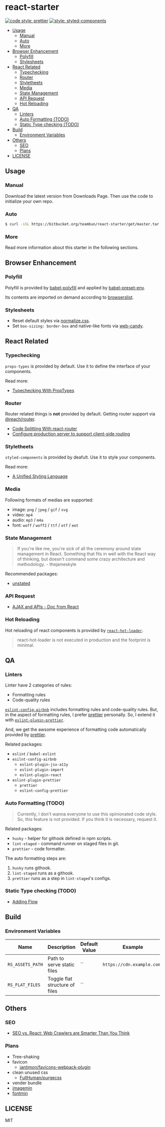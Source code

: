 # react-starter

[![code style: prettier](https://img.shields.io/badge/code_style-prettier-ff69b4.svg)](https://github.com/prettier/prettier)
[![style: styled-components](https://img.shields.io/badge/style-%F0%9F%92%85%20styled--components-orange.svg?colorB=daa357&colorA=db748e)](https://github.com/styled-components/styled-components)

<!-- start: markdown-toc -->

-   [Usage](#usage)
    -   [Manual](#manual)
    -   [Auto](#auto)
    -   [More](#more)
-   [Browser Enhancement](#browser-enhancement)
    -   [Polyfill](#polyfill)
    -   [Stylesheets](#stylesheets)
-   [React Related](#react-related)
    -   [Typechecking](#typechecking)
    -   [Router](#router)
    -   [Styletheets](#styletheets)
    -   [Media](#media)
    -   [State Management](#state-management)
    -   [API Request](#api-request)
    -   [Hot Reloading](#hot-reloading)
-   [QA](#qa)
    -   [Linters](#linters)
    -   [Auto Formatting (TODO)](#auto-formatting-todo)
    -   [Static Type checking (TODO)](#static-type-checking-todo)
-   [Build](#build)
    -   [Environment Variables](#environment-variables)
-   [Others](#others)
    -   [SEO](#seo)
    -   [Plans](#plans)
-   [LICENSE](#license)

<!-- end: markdown-toc -->

## Usage

### Manual

Download the latest version from Downloads Page. Then use the code to initialize your own repo.

### Auto

```sh
$ curl -sSL https://bitbucket.org/teambun/react-starter/get/master.tar.gz | tar xvz
```

### More

Read more information about this starter in the following sections.

## Browser Enhancement

### Polyfill

Polyfill is provided by [babel-polyfill](https://babeljs.io/docs/usage/polyfill/) and applied by [babel-preset-env](https://github.com/babel/babel/tree/master/packages/babel-preset-env).

Its contents are imported on demand according to [browserslist](https://github.com/browserslist/browserslist).

### Stylesheets

-   Reset default styles via [normalize.css](https://github.com/necolas/normalize.css).
-   Set `box-sizing: border-box` and native-like fonts via [web-candy](https://github.com/m31271n/web-candy).

## React Related

### Typechecking

`props-types` is provided by default. Use it to define the interface of your components.

Read more:

-   [Typechecking With PropTypes](https://reactjs.org/docs/typechecking-with-proptypes.html)

### Router

Router related things is **not** provided by default. Getting router support via [@reach/router](https://github.com/reach/router).

-   [Code Splitting With react-router](https://serverless-stack.com/chapters/code-splitting-in-create-react-app.html)
-   [Configure production server to support client-side routing](https://github.com/facebook/create-react-app/blob/master/packages/react-scripts/template/README.md#serving-apps-with-client-side-routing)

### Styletheets

`styled-components` is provided by deafult. Use it to style your components.

Read more:

-   [A Unified Styling Language](https://medium.com/seek-blog/a-unified-styling-language-d0c208de2660)

### Media

Following formats of medias are supported:

-   image: `png` / `jpeg` / `gif` / `svg`
-   video: `mp4`
-   audio: `mp3` / `m4a`
-   font: `woff` / `woff2` / `ttf` / `otf` / `eot`

### State Management

> If you're like me, you're sick of all the ceremony around state management in React. Something that fits in well with the React way of thinking, but doesn't command some crazy architecture and methodology. - thejameskyle

Recommended packages:

-   [unstated](https://github.com/thejameskyle/unstated)

### API Request

-   [AJAX and APIs - Doc from React](https://reactjs.org/docs/faq-ajax.html)

### Hot Reloading

Hot reloading of react components is provided by [`react-hot-loader`](https://github.com/gaearon/react-hot-loader).

> react-hot-loader is not executed in production and the footprint is minimal.

## QA

### Linters

Linter have 2 categories of rules:

-   Formatting rules
-   Code-quality rules

[`eslint-config-airbnb`](https://www.npmjs.com/package/eslint-config-airbnb) includes formatting rules and code-quality rules. But, in the aspect of formatting rules, I prefer [prettier](https://prettier.io/) personally. So, I extend it with [`eslint-plugin-prettier`](https://github.com/prettier/eslint-plugin-prettier).

And, we get the awsome experience of formatting code automatically provided by [prettier](https://github.com/prettier/prettier).

Related packages:

-   `eslint` / `babel-eslint`
-   `esilnt-config-airbnb`
    -   `eslint-plugin-jsx-a11y`
    -   `eslint-plugin-import`
    -   `eslint-plugin-react`
-   `eslint-plugin-prettier`
    -   `prettier`
    -   `eslint-config-prettier`

### Auto Formatting (TODO)

> Currently, I don't wanna everyone to use this opinionated code style. So, this feature is not provided. If you think it is necessary, request it.

Related packages:

-   `husky` - helper for githook defined in npm scripts.
-   `lint-staged` - command runner on staged files in git.
-   `prettier` - code formatter.

The auto formatting steps are:

1.  `husky` runs githook.
2.  `lint-staged` runs as a githook.
3.  `prettier` runs as a step in `lint-staged`'s configs.

### Static Type checking (TODO)

-   [Adding Flow](https://github.com/facebook/create-react-app/blob/master/packages/react-scripts/template/README.md#adding-flow)

## Build

### Environment Variables

| Name             | Description                    | Default Value | Example                    |
| ---------------- | ------------------------------ | ------------- | -------------------------- |
| `RS_ASSETS_PATH` | Path to serve static files     | ``            | `https://cdn.example.com/` |
| `RS_FLAT_FILES`  | Toggle flat structure of files | ``            |

## Others

### SEO

-   [SEO vs. React: Web Crawlers are Smarter Than You Think](https://medium.freecodecamp.org/seo-vs-react-is-it-neccessary-to-render-react-pages-in-the-backend-74ce5015c0c9)

### Plans

-   Tree-shaking
-   favicon
    -   [jantimon/favicons-webpack-plugin](https://github.com/jantimon/favicons-webpack-plugin)
-   clean unused css
    -   [FullHuman/purgecss](https://github.com/FullHuman/purgecss)
-   vender bundle
-   [imagemin](https://github.com/tcoopman/image-webpack-loader)
-   [fontmin](https://ecomfe.github.io/fontmin/en)

## LICENSE

MIT
